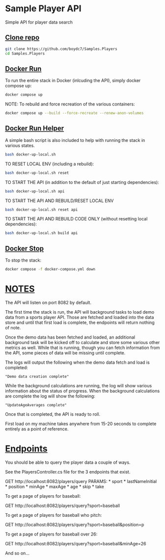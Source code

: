 # Sample Player API
Simple API for player data search

## [Clone repo](#clone-repo)

```bash
git clone https://github.com/boydc7/Samples.Players
cd Samples.Players
```

## [Docker Run](#docker-run)
To run the entire stack in Docker (inlcuding the API), simply docker compose up:

```bash
docker compose up
```

NOTE: To rebuild and force recreation of the various containers:
```bash
docker compose up --build --force-recreate --renew-anon-volumes
```
## [Docker Run Helper](#docker-run-helper)
A simple bash script is also included to help with running the stack in various states.

```bash
bash docker-up-local.sh
```

TO RESET LOCAL ENV (including a rebuild):
```bash
bash docker-up-local.sh reset
```

TO START THE API (in addition to the default of just starting dependencies):
```bash
bash docker-up-local.sh api
```

TO START THE API AND REBUILD/RESET LOCAL ENV
```bash
bash docker-up-local.sh reset api
```

TO START THE API AND REBUILD CODE ONLY (without resetting local dependencies):
```bash
bash docker-up-local.sh build api
```

## [Docker Stop](#docker-stop)

To stop the stack:
```bash
docker compose -f docker-compose.yml down
```

# [NOTES](#notes)

The API will listen on port 8082 by default.

The first time the stack is run, the API will background tasks to load demo data from a sports player API. Those are fetched and loaded into the data store and until that first load is complete, the endpoints will return nothing of note.

Once the demo data has been fetched and loaded, an additional background task will be kicked off to calculate and store some various other metrics as well. While that is running, though you can fetch information from the API, some pieces of data will be missing until complete.

The logs will output the following when the demo data fetch and load is completed:

```text
"Demo data creation complete"
```

While the background calculations are running, the log will show various information about the status of progress. When the background calculations are complete the log will show the following:

```text
"UpdateAgeAverages complete"
```

Once that is completed, the API is ready to roll.

First load on my machine takes anywhere from 15-20 seconds to complete entirely as a point of reference.


# [Endpoints](#endpoints)

You should be able to query the player data a couple of ways. 

See the PlayersController.cs file for the 3 endpoints that exist. 

GET http://localhost:8082/players/query
PARAMS:
	* sport
	* lastNameInitial
	* position
	* minAge
	* maxAge
	* age
	* skip
	* take

To get a page of players for baseball:

GET http://localhost:8082/players/query?sport=baseball

To get a page of players for baseball who pitch:

GET http://localhost:8082/players/query?sport=baseball&position=p

To get a page of players for baseball over 26:

GET http://localhost:8082/players/query?sport=baseball&minAge=26

And so on...



